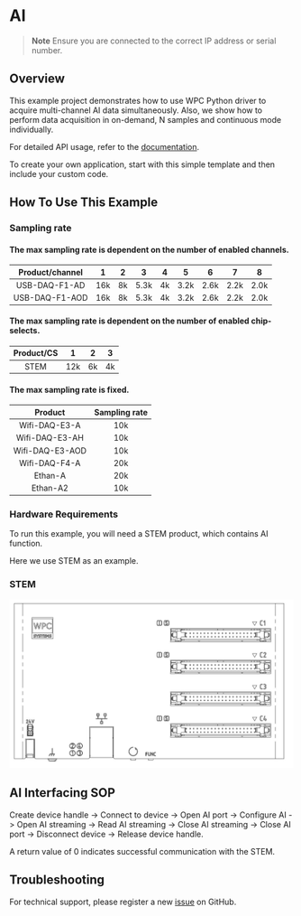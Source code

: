 # AI
> **Note**
> Ensure you are connected to the correct IP address or serial number.

## Overview

This example project demonstrates how to use WPC Python driver to acquire multi-channel AI data simultaneously.
Also, we show how to perform data acquisition in on-demand, N samples and continuous mode individually.

For detailed API usage, refer to the [documentation](https://wpc-systems-ltd.github.io/WPC_Python_driver_release/).

To create your own application, start with this simple template and then include your custom code.

## How To Use This Example

### Sampling rate

#### The max sampling rate is dependent on the number of enabled channels.

| Product/channel | 1   | 2   | 3   | 4   | 5   | 6   | 7   | 8   |
|:---------------:|:---:|:---:|:---:|:---:|:---:|:---:|:---:|:---:|
| USB-DAQ-F1-AD   | 16k | 8k  | 5.3k| 4k  | 3.2k| 2.6k| 2.2k| 2.0k|
| USB-DAQ-F1-AOD  | 16k | 8k  | 5.3k| 4k  | 3.2k| 2.6k| 2.2k| 2.0k|

#### The max sampling rate is dependent on the number of enabled chip-selects.

| Product/CS  | 1  | 2  |3   |
|:-----------:|:--:|:--:|:--:|
| STEM        |12k |6k  |4k  |

#### The max sampling rate is fixed.

| Product         |Sampling rate|
|:---------------:|:-----------:|
| Wifi-DAQ-E3-A   | 10k         |
| Wifi-DAQ-E3-AH  | 10k         |
| Wifi-DAQ-E3-AOD | 10k         |
| Wifi-DAQ-F4-A   | 20k         |
| Ethan-A         | 20k         |
| Ethan-A2        | 10k         |

### Hardware Requirements

To run this example, you will need a STEM product, which contains AI function.

Here we use STEM as an example.

### STEM

<img src="https://github.com/WPC-Systems-Ltd/WPC_Python_driver_release/blob/main/Reference/Pinouts/pinout-STEM.JPG" alt="drawing" width="600"/>

## AI Interfacing SOP

Create device handle -> Connect to device -> Open AI port -> Configure AI -> Open AI streaming -> Read AI streaming -> Close AI streaming -> Close AI port -> Disconnect device -> Release device handle.

A return value of 0 indicates successful communication with the STEM.

## Troubleshooting

For technical support, please register a new [issue](https://github.com/WPC-Systems-Ltd/WPC_Python_driver_release/issues) on GitHub.